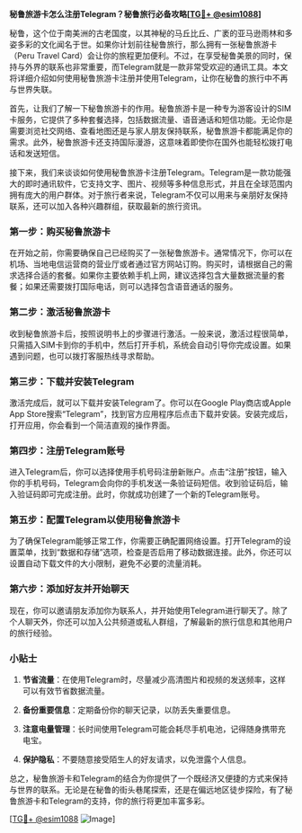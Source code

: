 **秘鲁旅游卡怎么注册Telegram？秘鲁旅行必备攻略[[TG💪+ @esim1088](https://t.me/s/esim1088)]**

秘鲁，这个位于南美洲的古老国度，以其神秘的马丘比丘、广袤的亚马逊雨林和多姿多彩的文化闻名于世。如果你计划前往秘鲁旅行，那么拥有一张秘鲁旅游卡（Peru Travel Card）会让你的旅程更加便利。不过，在享受秘鲁美景的同时，保持与外界的联系也非常重要，而Telegram就是一款非常受欢迎的通讯工具。本文将详细介绍如何使用秘鲁旅游卡注册并使用Telegram，让你在秘鲁的旅行中不再与世界失联。

首先，让我们了解一下秘鲁旅游卡的作用。秘鲁旅游卡是一种专为游客设计的SIM卡服务，它提供了多种套餐选择，包括数据流量、语音通话和短信功能。无论你是需要浏览社交网络、查看地图还是与家人朋友保持联系，秘鲁旅游卡都能满足你的需求。此外，秘鲁旅游卡还支持国际漫游，这意味着即使你在国外也能轻松拨打电话和发送短信。

接下来，我们来谈谈如何使用秘鲁旅游卡注册Telegram。Telegram是一款功能强大的即时通讯软件，它支持文字、图片、视频等多种信息形式，并且在全球范围内拥有庞大的用户群体。对于旅行者来说，Telegram不仅可以用来与亲朋好友保持联系，还可以加入各种兴趣群组，获取最新的旅行资讯。

### 第一步：购买秘鲁旅游卡

在开始之前，你需要确保自己已经购买了一张秘鲁旅游卡。通常情况下，你可以在机场、当地电信运营商的营业厅或者通过官方网站订购。购买时，请根据自己的需求选择合适的套餐。如果你主要依赖手机上网，建议选择包含大量数据流量的套餐；如果还需要拨打国际电话，则可以选择包含语音通话的服务。

### 第二步：激活秘鲁旅游卡

收到秘鲁旅游卡后，按照说明书上的步骤进行激活。一般来说，激活过程很简单，只需插入SIM卡到你的手机中，然后打开手机，系统会自动引导你完成设置。如果遇到问题，也可以拨打客服热线寻求帮助。

### 第三步：下载并安装Telegram

激活完成后，就可以下载并安装Telegram了。你可以在Google Play商店或Apple App Store搜索“Telegram”，找到官方应用程序后点击下载并安装。安装完成后，打开应用，你会看到一个简洁直观的操作界面。

### 第四步：注册Telegram账号

进入Telegram后，你可以选择使用手机号码注册新账户。点击“注册”按钮，输入你的手机号码，Telegram会向你的手机发送一条验证码短信。收到验证码后，输入验证码即可完成注册。此时，你就成功创建了一个新的Telegram账号。

### 第五步：配置Telegram以使用秘鲁旅游卡

为了确保Telegram能够正常工作，你需要正确配置网络设置。打开Telegram的设置菜单，找到“数据和存储”选项，检查是否启用了移动数据连接。此外，你还可以设置自动下载文件的大小限制，避免不必要的流量消耗。

### 第六步：添加好友并开始聊天

现在，你可以邀请朋友添加你为联系人，并开始使用Telegram进行聊天了。除了个人聊天外，你还可以加入公共频道或私人群组，了解最新的旅行信息和其他用户的旅行经验。

### 小贴士

1. **节省流量**：在使用Telegram时，尽量减少高清图片和视频的发送频率，这样可以有效节省数据流量。
   
2. **备份重要信息**：定期备份你的聊天记录，以防丢失重要信息。

3. **注意电量管理**：长时间使用Telegram可能会耗尽手机电池，记得随身携带充电宝。

4. **保护隐私**：不要随意接受陌生人的好友请求，以免泄露个人信息。

总之，秘鲁旅游卡和Telegram的结合为你提供了一个既经济又便捷的方式来保持与世界的联系。无论是在秘鲁的街头巷尾探索，还是在偏远地区徒步探险，有了秘鲁旅游卡和Telegram的支持，你的旅行将更加丰富多彩。

[[TG💪+ @esim1088](https://t.me/s/esim1088) ![Image](https://i.postimg.cc/4NQfJmqS/Snipaste-2025-05-13-00-14-12.png)]
